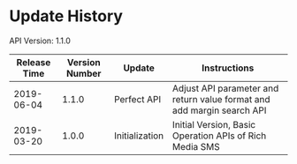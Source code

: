 # Update History #

API Version: 1.1.0

| Release Time   | Version Number | Update     | Instructions                                                         |
| ---------- | ------ | -------- | ------------------------------------------------------------ |
| 2019-06-04 | 1.1.0  | Perfect API | Adjust API parameter and return value format and add margin search API                   |
| 2019-03-20 | 1.0.0  | Initialization   | Initial Version, Basic Operation APIs of Rich Media SMS                             |